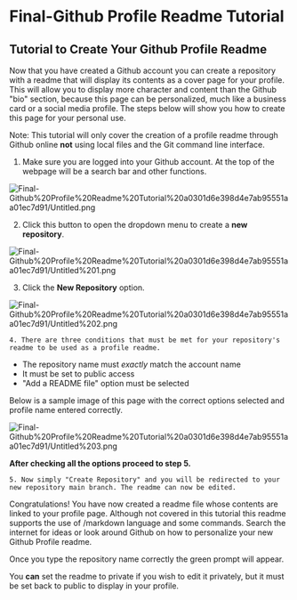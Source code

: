 # Final-Github Profile Readme Tutorial

## Tutorial to Create Your Github Profile Readme

Now that you have created a Github account you can create a repository with a readme that will display its contents as a cover page for your profile. This will allow you to display more character and content than the Github "bio" section, because this page can be personalized, much like a business card or a social media profile. The steps below will show you how to create this page for your personal use.

Note: This tutorial will only cover the creation of a profile readme through Github online **not** using local files and the Git command line interface.

1. Make sure you are logged into your Github account. At the top of the webpage will be a search bar and other functions.

![Final-Github%20Profile%20Readme%20Tutorial%20a0301d6e398d4e7ab95551aa01ec7d91/Untitled.png](Final-Github%20Profile%20Readme%20Tutorial%20a0301d6e398d4e7ab95551aa01ec7d91/Untitled.png)

  2. Click this button to open the dropdown menu to create a **new repository**.

![Final-Github%20Profile%20Readme%20Tutorial%20a0301d6e398d4e7ab95551aa01ec7d91/Untitled%201.png](Final-Github%20Profile%20Readme%20Tutorial%20a0301d6e398d4e7ab95551aa01ec7d91/Untitled%201.png)

  3. Click the **New Repository** option. 

![Final-Github%20Profile%20Readme%20Tutorial%20a0301d6e398d4e7ab95551aa01ec7d91/Untitled%202.png](Final-Github%20Profile%20Readme%20Tutorial%20a0301d6e398d4e7ab95551aa01ec7d91/Untitled%202.png)

    4. There are three conditions that must be met for your repository's readme to be used as a profile readme. 

- The repository name must *exactly* match the account name
- It must be set to public access
- "Add a README file" option must be selected

Below is a sample image of this page with the correct options selected and profile name entered correctly.

![Final-Github%20Profile%20Readme%20Tutorial%20a0301d6e398d4e7ab95551aa01ec7d91/Untitled%203.png](Final-Github%20Profile%20Readme%20Tutorial%20a0301d6e398d4e7ab95551aa01ec7d91/Untitled%203.png)

**After checking all the options proceed to step 5.**

    5. Now simply "Create Repository" and you will be redirected to your new repository main branch. The readme can now be edited.

Congratulations! You have now created a readme file whose contents are linked to your profile page. Although not covered in this tutorial this readme supports the use of /markdown language and some <HTML> commands. Search the internet for ideas or look around Github on how to personalize your new Github Profile readme.

Once you type the repository name correctly the green prompt will appear.

You **can** set the readme to private if you wish to edit it privately, but it must be set back to public to display in your profile.